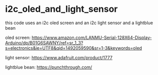 # i2c_oled_and_light_sensor
this code uses an i2c oled screen and an i2c light sensor and a lightblue bean

oled screen:
https://www.amazon.com/LANMU-Serial-128X64-Display-Arduino/dp/B01G6SAWNY/ref=sr_1_3?s=electronics&ie=UTF8&qid=1492059590&sr=1-3&keywords=oled

light sensor:
https://www.adafruit.com/product/1777

lightblue bean:
https://punchthrough.com/
